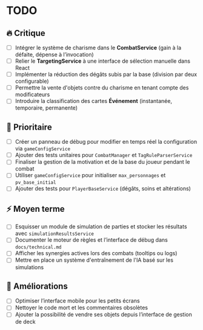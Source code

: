 # TODO

## 🔥 Critique
- [ ] Intégrer le système de charisme dans le **CombatService** (gain à la défaite, dépense à l’invocation)
- [ ] Relier le **TargetingService** à une interface de sélection manuelle dans React
- [ ] Implémenter la réduction des dégâts subis par la base (division par deux configurable)
- [ ] Permettre la vente d'objets contre du charisme en tenant compte des modificateurs
- [ ] Introduire la classification des cartes **Événement** (instantanée, temporaire, permanente)

## 🚀 Prioritaire
- [ ] Créer un panneau de débug pour modifier en temps réel la configuration via `gameConfigService`
- [ ] Ajouter des tests unitaires pour `CombatManager` et `TagRuleParserService`
- [ ] Finaliser la gestion de la motivation et de la base du joueur pendant le combat
- [ ] Utiliser `gameConfigService` pour initialiser `max_personnages` et `pv_base_initial`
- [ ] Ajouter des tests pour `PlayerBaseService` (dégâts, soins et altérations)

## ⚡ Moyen terme
- [ ] Esquisser un module de simulation de parties et stocker les résultats avec `simulationResultsService`
- [ ] Documenter le moteur de règles et l’interface de débug dans `docs/technical.md`
- [ ] Afficher les synergies actives lors des combats (tooltips ou logs)
- [ ] Mettre en place un système d'entraînement de l'IA basé sur les simulations

## 🌱 Améliorations
- [ ] Optimiser l’interface mobile pour les petits écrans
- [ ] Nettoyer le code mort et les commentaires obsolètes
- [ ] Ajouter la possibilité de vendre ses objets depuis l’interface de gestion de deck
